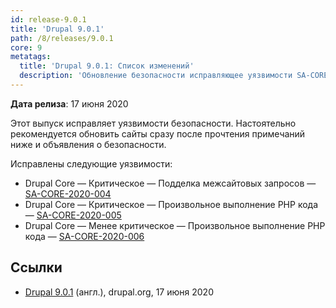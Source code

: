 ```yaml
---
id: release-9.0.1
title: 'Drupal 9.0.1'
path: /8/releases/9.0.1
core: 9
metatags:
  title: 'Drupal 9.0.1: Список изменений'
  description: 'Обновление безопасности исправляющее уязвимости SA-CORE-2020-004, SA-CORE-2020-005, SA-CORE-2020-006.'
---
```


**Дата релиза**: 17 июня 2020

Этот выпуск исправляет уязвимости безопасности. Настоятельно рекомендуется обновить сайты сразу после прочтения примечаний ниже и объявления о безопасности.

Исправлены следующие уязвимости:

- Drupal Core — Критическое — Подделка межсайтовых запросов — [SA-CORE-2020-004](../../security/advisory/sa-core-2020-004.md)
- Drupal Core — Критическое — Произвольное выполнение PHP кода — [SA-CORE-2020-005](../../security/advisory/sa-core-2020-005.md)
- Drupal Core — Менее критическое — Произвольное выполнение PHP кода — [SA-CORE-2020-006](../../security/advisory/sa-core-2020-006.md)

## Ссылки

- [Drupal 9.0.1](https://www.drupal.org/project/drupal/releases/9.0.1) (англ.), drupal.org, 17 июня 2020
